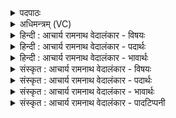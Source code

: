 <details><summary>पदपाठः</summary>

इ꣡न्द्रः꣢꣯। रा꣡जा꣢꣯। ज꣡ग꣢꣯तः। च꣣र्षणीना꣢म्। अ꣡धि꣢꣯। क्ष꣣मा꣢। वि꣣श्व꣡रू꣢पम्। वि꣣श्व꣢। रू꣣पम्। य꣢त्। अ꣣स्य। त꣡तः꣢꣯। द꣣दाति। दाशु꣡षे꣢। व꣡सू꣢꣯नि। चो꣣द꣢त्। रा꣡धः꣢꣯। उ꣡प꣢꣯स्तुतम्। उ꣡प꣢꣯। स्तु꣣तम्। चित्। अर्वा꣢क्। ५८७।
</details>

<details><summary>अधिमन्त्रम् (VC)</summary>

- इन्द्रः
- वसिष्ठो मैत्रावरुणिः
- त्रिष्टुप्
- धैवतः
- आरण्यं काण्डम्
</details>

<details><summary>हिन्दी : आचार्य रामनाथ वेदालंकार - विषयः</summary>

अगले मन्त्र में इन्द्र परमेश्वर का राजा रूप में वर्णन करते हुए राष्ट्र में कौन राजा हो सकता है, यह बताया गया है।
</details>

<details><summary>हिन्दी : आचार्य रामनाथ वेदालंकार - पदार्थः</summary>

पदार्थान्वयभाषाः -  प्रथम—परमात्मा के पक्ष में। (इन्द्रः) परमैश्वर्यवान् परमात्मा (जगतः) जगत् के (चर्षणीनाम्) मनुष्यों का (राजा) राजा है। (अधिक्षमा) पृथिवी पर (यत्) जो (विश्वरूपम्) सभी रूपोंवाला धन है, वह (अस्य) इसी का है। (ततः) उसी धन में से, वह (दाशुषे) दानी को (वसूनि) धन (ददाति) देता है। वह (अर्वाक्) हमारी ओर (उपस्तुतं चित्) प्रशंसित ही (राधः) भौतिक धन को एवं योगैश्वर्य को (चोदत्) प्रेरित करे ॥ द्वितीय—राजा के पक्ष में। (इन्द्रः) शत्रुओं का विदारणकर्ता, यज्ञशीलों का आदरकर्ता, समस्त सद्गुणों की सम्पत्ति से युक्त ही मनुष्य (जगतः) राष्ट्र के (चर्षणीनाम्) मनुष्यों का (राजा) राजा होने योग्य है। (अधिक्षमा) राष्ट्रभूमि पर (यत्) जो (विश्वरूपम्) सब रूपोंवाला धन का भण्डार (अस्य) इसका है, (ततः) उसमें से, वह (दाशुषे) कर देनेवाले प्रजाजन के लिए (वसूनि) धनों को (ददाति) देवे। वह (उपस्तुतम्) प्रशंसित (राधः) धन को (अर्वाक्) नीची स्थितिवाले निर्धनों की ओर (चोदत्) प्रेरित करे ॥२॥
</details>

<details><summary>हिन्दी : आचार्य रामनाथ वेदालंकार - भावार्थः</summary>

भावार्थभाषाः -  जैसे राजराजेश्वर परमेश्वर दानी को धन देता है, वैसे ही मानव-सम्राट् भी कर देनेवाले प्रजावर्ग को सुसमृद्ध करे। इसके लिए भी प्रयत्न करे कि प्रजा में धन की दृष्टि से अधिक विषमता न हो ॥२॥
</details>

<details><summary>संस्कृत : आचार्य रामनाथ वेदालंकार - विषयः</summary>

अथेन्द्रस्य परमात्मनो राजत्वं वर्णयन् राष्ट्रे को राजा भवितुमर्हतीत्याह।
</details>

<details><summary>संस्कृत : आचार्य रामनाथ वेदालंकार - पदार्थः</summary>

पदार्थान्वयभाषाः -  प्रथमः—परमात्मपक्षे। (इन्द्रः) परमैश्वर्यवान् परमात्मा (जगतः) संसारस्य (चर्षणीनाम्) मनुष्याणाम् (राजा) सम्राड् वर्तते। (अधि क्षमा) पृथिव्याम्। क्षमायाम् इति प्राप्ते ‘सुपां सुलुक्’ अ० ७।१।३९ इति विभक्तेः आकारः। (यत् विश्वरूपम्) सर्वरूपं धनम् अस्ति, तत् (अस्य) अस्यैव परमात्मनः विद्यते। (ततः) तस्मादेव धनात् सः (दाशुषे) दानशालिने। दाशृ दाने इति धातोः क्वसुप्रत्यये ‘दाश्वान् साह्वान् मीढ्वांश्च।’ अ० ६।१।१२ इति निपात्यते। (वसूनि) धनानि (ददाति) प्रयच्छति। सः (अर्वाक्) अस्मदभिमुखम् (उपस्तुतं चित्) प्रशंसितमेव (राधः) भौतिकं धनं योगैश्वर्यं वा (चोदत्) प्रेरयेत्। चुद प्रेरणे धातोर्लेटि रूपम् ॥ अथ द्वितीयः—राजपक्षे। (इन्द्रः) शत्रूणां विदारकः, यज्ञशीलानाम् आदरयिता, निखिलसद्गुणसम्पद्युक्त एव जनः (जगतः) राष्ट्रस्य (चर्षणीनाम्) मनुष्याणाम् (राजा) नृपतिः भवितुं योग्यः (अधिक्षमा) राष्ट्रभूमौ (यद् विश्वरूपम्) विविधरूपं धनागारम् (अस्य) नृपतेः वर्तते (ततः) तस्मात् सः (दाशुषे) करप्रदात्रे प्रजाजनाय (वसूनि) धनानि (ददाति) प्रयच्छतु। लेटो रूपमिदम्। सः (उपस्तुतम्) प्रशंसितम् (राधः) धनम् (अर्वाक्) नीचैः निर्धनाभिमुखम् इत्यर्थः (चोदत्) प्रेरयेत् ॥२॥२ अत्र श्लेषालङ्कारः ॥२॥
</details>

<details><summary>संस्कृत : आचार्य रामनाथ वेदालंकार - भावार्थः</summary>

भावार्थभाषाः -  यथा राजराजेश्वरः परमेश्वरो दात्रे धनं ददाति तथैव मानवः सम्राडपि करादिप्रदातुः प्रजावर्गस्य सुसमृद्धिं कुर्यात्। एतदर्थमपि प्रयतेत यत् प्रजायां धनदृष्ट्याऽधिकं वैषम्यं न भवेत् ॥२॥
</details>

<details><summary>संस्कृत : आचार्य रामनाथ वेदालंकार - पादटिप्पनी</summary>

टिप्पणी:   १. ऋ० ७।२७।३ ‘क्षमा विश्वरूपं यदस्य’ इत्यत्र ‘क्षमि विषुरूपं यदस्ति’ इति, ‘उपस्तुतं चिदर्वाक्’ इत्यत्र च ‘उपस्तुतश्चिदर्वाक्’ इति पाठः। २. दयानन्दर्षिरपि मन्त्रमिमम् ऋग्भाष्ये राजविषये व्याख्यातवान्।
</details>